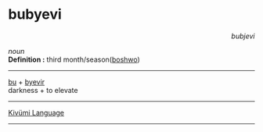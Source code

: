 
# bubyevi

<div align="right"><i>bubjevi</i></div>

*noun*  
**Definition :** third month/season([boshwo](boshwo.md))  

---

[bu](bu.md) + [byevir](byevir.md)  
darkness + to elevate  

---

[Kivümi Language](../README.md)

---
